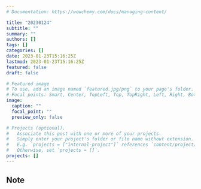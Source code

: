 ```yaml
---
# Documentation: https://wowchemy.com/docs/managing-content/

title: "20230124"
subtitle: ""
summary: ""
authors: []
tags: []
categories: []
date: 2023-01-23T15:16:25Z
lastmod: 2023-01-23T15:16:25Z
featured: false
draft: false

# Featured image
# To use, add an image named `featured.jpg/png` to your page's folder.
# Focal points: Smart, Center, TopLeft, Top, TopRight, Left, Right, BottomLeft, Bottom, BottomRight.
image:
  caption: ""
  focal_point: ""
  preview_only: false

# Projects (optional).
#   Associate this post with one or more of your projects.
#   Simply enter your project's folder or file name without extension.
#   E.g. `projects = ["internal-project"]` references `content/project/deep-learning/index.md`.
#   Otherwise, set `projects = []`.
projects: []
---
```


## Note

